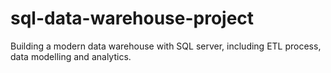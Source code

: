 # sql-data-warehouse-project
Building a modern data warehouse with SQL server, including ETL process, data modelling and analytics.
